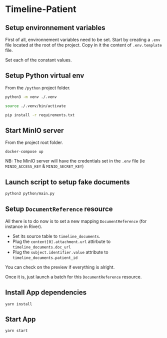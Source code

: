 # Timeline-Patient

## Setup environnement variables

First of all, environnement variables need to be set.
Start by creating a `.env` file located at the root of the project. Copy in it the content of `.env.template` file.

Set each of the constant values.


## Setup Python virtual env

From the `/python` project folder.

```sh
python3 -m venv ./.venv

source ./.venv/bin/activate

pip install -r requirements.txt
```

## Start MinIO server

From the project root folder.

```docker-compose up```

NB: The MinIO server will have the credentials set in the `.env` file (ie `MINIO_ACCESS_KEY` & `MINIO_SECRET_KEY`)

## Launch script to setup fake documents

```sh
python3 python/main.py
```

## Setup `DocumentReference` resource

All there is to do now is to set a new mapping `DocumentReference` (for instance in River). 

- Set its source table to `timeline_documents`.
- Plug the `content[0].attachment.url` attirbute to `timeline_documents.doc_url`
- Plug the `subject.identifier.value` attribute to `timeline_documents.patient_id`

You can check on the preview if everything is alright. 

Once it is, just launch a batch for this `DocumentReference` resource.

## Install App dependencies

```yarn install```

## Start App

```yarn start```
